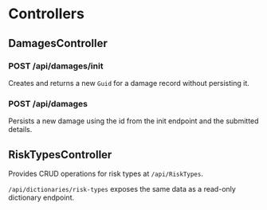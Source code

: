 # Controllers

## DamagesController

### POST /api/damages/init
Creates and returns a new `Guid` for a damage record without persisting it.

### POST /api/damages
Persists a new damage using the id from the init endpoint and the submitted details.

## RiskTypesController

Provides CRUD operations for risk types at `/api/RiskTypes`.

`/api/dictionaries/risk-types` exposes the same data as a read-only dictionary endpoint.
